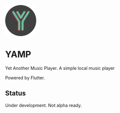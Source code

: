 <img src="./resources/YAMPLogoLetter.png" height="100" />

# YAMP

Yet Another Music Player. A simple local music player

Powered by Flutter.

## Status

Under development. Not alpha ready.
